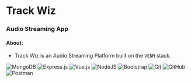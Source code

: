 
# Track Wiz
### Audio Streaming App

#### About:
- Track Wiz is an Audio Streaming Platform built on the ```VENM``` stack.

<img alt="MongoDB" src ="https://img.shields.io/badge/MongoDB-%234ea94b.svg?&style=for-the-badge&logo=mongodb&logoColor=white"/>

<img alt="Express.js" src="https://img.shields.io/badge/express.js-%23404d59.svg?&style=for-the-badge"/>

<img alt="Vue.js" src="https://img.shields.io/badge/vuejs-%2335495e.svg?&style=for-the-badge&logo=vue.js&logoColor=%234FC08D"/>

<img alt="NodeJS" src="https://img.shields.io/badge/node.js-%2343853D.svg?&style=for-the-badge&logo=node.js&logoColor=white"/>

<img alt="Bootstrap" src="https://img.shields.io/badge/bootstrap-%23563D7C.svg?&style=for-the-badge&logo=bootstrap&logoColor=white"/>

<img alt="Git" src="https://img.shields.io/badge/git-%23F05033.svg?&style=for-the-badge&logo=git&logoColor=white"/>

<img alt="GitHub" src="https://img.shields.io/badge/github-%23121011.svg?&style=for-the-badge&logo=github&logoColor=white"/>

<img alt="Postman" src="https://img.shields.io/badge/Postman-FF6C37?style=for-the-badge&logo=postman&logoColor=red" />
